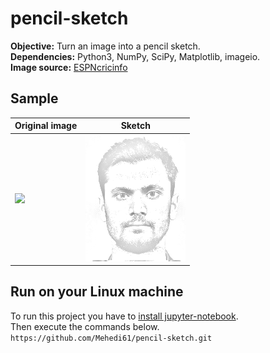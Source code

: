 # pencil-sketch
**Objective:** Turn an image into a pencil sketch.   
**Dependencies:** Python3, NumPy, SciPy, Matplotlib, imageio.  
**Image source:** [ESPNcricinfo](http://p.imgci.com/db/PICTURES/CMS/263500/263576.jpg)

## Sample
| Original image  |  Sketch |  
| --------------- | ------- |
| <img src="http://p.imgci.com/db/PICTURES/CMS/263500/263576.jpg"> | <img src="pencil-sketch/mashrafe_sketch.png"> |  


## Run on your Linux machine
To run this project you have to [install jupyter-notebook](https://jupyter.readthedocs.io/en/latest/install.html).  
Then execute the commands below.  
``https://github.com/Mehedi61/pencil-sketch.git``  
